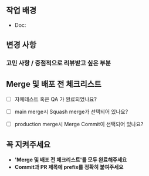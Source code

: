 ## 작업 배경

- Doc:

## 변경 사항


### 고민 사항 / 중점적으로 리뷰받고 싶은 부분


## Merge 및 배포 전 체크리스트

- [ ] 자체테스트 혹은 QA 가 완료되었나요?
- [ ] main merge시 Squash merge가 선택되어 있나요?
- [ ] production merge시 Merge Commit이 선택되어 있나요?


## 꼭 지켜주세요

- **'Merge 및 배포 전 체크리스트'를 모두 완료해주세요**
- **Commit과 PR 제목에 prefix를 정확히 붙여주세요**